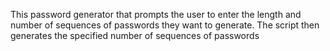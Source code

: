 This password generator that prompts the user to enter the length and number of sequences of passwords they want to generate. The script then generates the specified number of sequences of passwords
